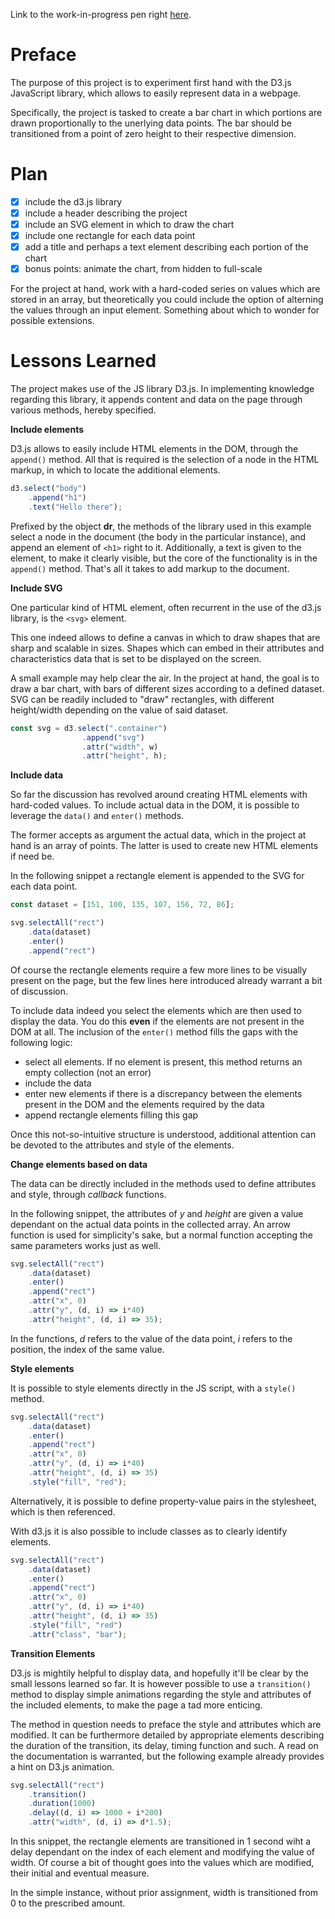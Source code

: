 Link to the work-in-progress pen right [here](https://codepen.io/borntofrappe/full/qYWPVg).

# Preface 

The purpose of this project is to experiment first hand with the D3.js JavaScript library, which allows to easily represent data in a webpage.

Specifically, the project is tasked to create a bar chart in which portions are drawn proportionally to the unerlying data points. The bar should be transitioned from a point of zero height to their respective dimension.

# Plan

- [x] include the d3.js library
- [x] include a header describing the project
- [x] include an SVG element in which to draw the chart
- [x] include one rectangle for each data point 
- [x] add a title and perhaps a text element describing each portion of the chart
- [x] bonus points: animate the chart, from hidden to full-scale

For the project at hand, work with a hard-coded series on values which are stored in an array, but theoretically you could include the option of alterning the values through an input element. Something about which to wonder for possible extensions.  


# Lessons Learned

The project makes use of the JS library D3.js. In implementing knowledge regarding this library, it appends content and data on the page through various methods, hereby specified.

**Include elements**

D3.js allows to easily include HTML elements in the DOM, through the `append()` method. All that is required is the selection of a node in the HTML markup, in which to locate the additional elements.

```js
d3.select("body")
    .append("h1")
    .text("Hello there");
```

Prefixed by the object **dr**, the methods of the library used in this example select a node in the document (the body in the particular instance), and append an element of `<h1>` right to it. Additionally, a text is given to the element, to make it clearly visible, but the core of the functionality is in the `append()` method. That's all it takes to add markup to the document.

**Include SVG**

One particular kind of HTML element, often recurrent in the use of the d3.js library, is the `<svg>` element.

This one indeed allows to define a canvas in which to draw shapes that are sharp and scalable in sizes. Shapes which can embed in their attributes and characteristics data that is set to be displayed on the screen.

A small example may help clear the air. In the project at hand, the goal is to draw a bar chart, with bars of different sizes according to a defined dataset. SVG can  be readily included to "draw" rectangles, with different height/width depending on the value of said dataset.

```js
const svg = d3.select(".container")
                .append("svg")
                .attr("width", w)
                .attr("height", h);
```

**Include data**

So far the discussion has revolved around creating HTML elements with hard-coded values. To include actual data in the DOM, it is possible to leverage the `data()` and `enter()` methods.

The former accepts as argument the actual data, which in the project at hand is an array of points. The latter is used to create new HTML elements if need be.

In the following snippet a rectangle element is appended to the SVG for each data point.

```js
const dataset = [151, 100, 135, 107, 156, 72, 86];

svg.selectAll("rect")
    .data(dataset)
    .enter()
    .append("rect")
```

Of course the rectangle elements require a few more lines to be visually present on the page, but the few lines here introduced already warrant a bit of discussion.

To include data indeed you select the elements which are then used to display the data. You do this **even** if the elements are not present in the DOM at all. The inclusion of the `enter()` method fills the gaps with the following logic:

- select all elements. If no element is present, this method returns an empty collection (not an error)
- include the data 
- enter new elements if there is a discrepancy between the elements present in the DOM and the elements required by the data
- append rectangle elements filling this gap 
 
Once this not-so-intuitive structure is understood, additional attention can be devoted to the attributes and style of the elements.

**Change elements based on data**

The data can be directly included in the methods used to define attributes and style, through _callback_ functions.

In the following snippet, the attributes of _y_ and _height_ are given a value dependant on the actual data points in the collected array. An arrow function is used for simplicity's sake, but a normal function accepting the same parameters works just as well.

```js
svg.selectAll("rect")
    .data(dataset)
    .enter()
    .append("rect")
    .attr("x", 0)
    .attr("y", (d, i) => i*40)
    .attr("height", (d, i) => 35);
```

In the functions, _d_ refers to the value of the data point, _i_ refers to the position, the index of the same value.


**Style elements** 

It is possible to style elements directly in the JS script, with a `style()` method.

```js
svg.selectAll("rect")
    .data(dataset)
    .enter()
    .append("rect")
    .attr("x", 0)
    .attr("y", (d, i) => i*40)
    .attr("height", (d, i) => 35)
    .style("fill", "red");
```

Alternatively, it is possible to define property-value pairs in the stylesheet, which is then referenced.

With d3.js it is also possible to include classes as to clearly identify elements.

```js
svg.selectAll("rect")
    .data(dataset)
    .enter()
    .append("rect")
    .attr("x", 0)
    .attr("y", (d, i) => i*40)
    .attr("height", (d, i) => 35)
    .style("fill", "red")
    .attr("class", "bar");
```

**Transition Elements** 

D3.js is mightily helpful to display data, and hopefully it'll be clear by the small lessons learned so far. It is however possible to use a `transition()` method to display simple animations regarding the style and attributes of the included elements, to make the page a tad more enticing.

The method in question needs to preface the style and attributes which are modified. It can be furthermore detailed by appropriate elements describing the duration of the transition, its delay, timing function and such. A read on the documentation is warranted, but the following example already provides a hint on D3.js animation.

```js
svg.selectAll("rect")
    .transition()
    .duration(1000)
    .delay((d, i) => 1000 + i*200)
    .attr("width", (d, i) => d*1.5);
```

In this snippet, the rectangle elements are transitioned in 1 second wiht a delay dependant on the index of each element and modifying the value of width. Of course a bit of thought goes into the values which are modified, their initial and eventual measure.

In the simple instance, without prior assignment, width is transitioned from 0 to the prescribed amount.

